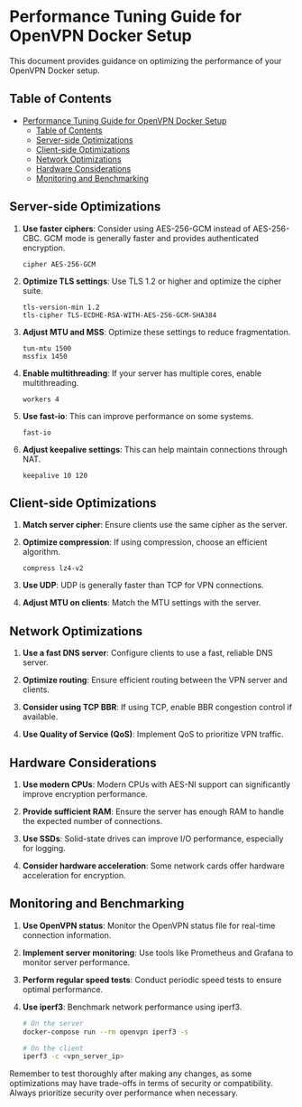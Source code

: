 # Performance Tuning Guide for OpenVPN Docker Setup

This document provides guidance on optimizing the performance of your OpenVPN Docker setup.

## Table of Contents

- [Performance Tuning Guide for OpenVPN Docker Setup](#performance-tuning-guide-for-openvpn-docker-setup)
  - [Table of Contents](#table-of-contents)
  - [Server-side Optimizations](#server-side-optimizations)
  - [Client-side Optimizations](#client-side-optimizations)
  - [Network Optimizations](#network-optimizations)
  - [Hardware Considerations](#hardware-considerations)
  - [Monitoring and Benchmarking](#monitoring-and-benchmarking)

## Server-side Optimizations

1. **Use faster ciphers**: Consider using AES-256-GCM instead of AES-256-CBC. GCM mode is generally faster and provides authenticated encryption.

   ```
   cipher AES-256-GCM
   ```

2. **Optimize TLS settings**: Use TLS 1.2 or higher and optimize the cipher suite.

   ```
   tls-version-min 1.2
   tls-cipher TLS-ECDHE-RSA-WITH-AES-256-GCM-SHA384
   ```

3. **Adjust MTU and MSS**: Optimize these settings to reduce fragmentation.

   ```
   tun-mtu 1500
   mssfix 1450
   ```

4. **Enable multithreading**: If your server has multiple cores, enable multithreading.

   ```
   workers 4
   ```

5. **Use fast-io**: This can improve performance on some systems.

   ```
   fast-io
   ```

6. **Adjust keepalive settings**: This can help maintain connections through NAT.

   ```
   keepalive 10 120
   ```

## Client-side Optimizations

1. **Match server cipher**: Ensure clients use the same cipher as the server.

2. **Optimize compression**: If using compression, choose an efficient algorithm.

   ```
   compress lz4-v2
   ```

3. **Use UDP**: UDP is generally faster than TCP for VPN connections.

4. **Adjust MTU on clients**: Match the MTU settings with the server.

## Network Optimizations

1. **Use a fast DNS server**: Configure clients to use a fast, reliable DNS server.

2. **Optimize routing**: Ensure efficient routing between the VPN server and clients.

3. **Consider using TCP BBR**: If using TCP, enable BBR congestion control if available.

4. **Use Quality of Service (QoS)**: Implement QoS to prioritize VPN traffic.

## Hardware Considerations

1. **Use modern CPUs**: Modern CPUs with AES-NI support can significantly improve encryption performance.

2. **Provide sufficient RAM**: Ensure the server has enough RAM to handle the expected number of connections.

3. **Use SSDs**: Solid-state drives can improve I/O performance, especially for logging.

4. **Consider hardware acceleration**: Some network cards offer hardware acceleration for encryption.

## Monitoring and Benchmarking

1. **Use OpenVPN status**: Monitor the OpenVPN status file for real-time connection information.

2. **Implement server monitoring**: Use tools like Prometheus and Grafana to monitor server performance.

3. **Perform regular speed tests**: Conduct periodic speed tests to ensure optimal performance.

4. **Use iperf3**: Benchmark network performance using iperf3.

   ```bash
   # On the server
   docker-compose run --rm openvpn iperf3 -s

   # On the client
   iperf3 -c <vpn_server_ip>
   ```

Remember to test thoroughly after making any changes, as some optimizations may have trade-offs in terms of security or compatibility. Always prioritize security over performance when necessary.
